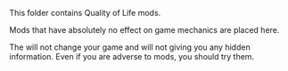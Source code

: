 This folder contains Quality of Life mods.

Mods that have absolutely no effect on game mechanics are placed here.

The will not change your game and will not giving you any hidden information.
Even if you are adverse to mods, you should try them.